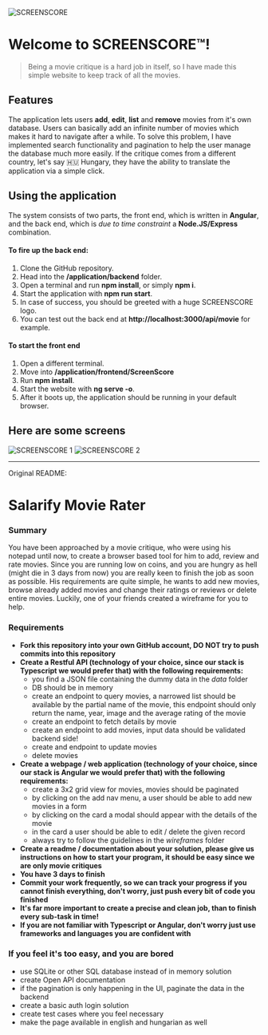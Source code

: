 ![SCREENSCORE](https://i.imgur.com/06Dhh2R.png)

# Welcome to SCREENSCORE™!

> Being a movie critique is a hard job in itself, so I have made this simple website to keep track of all the movies.

## Features
The application lets users **add**, **edit**, **list** and **remove** movies from it's own database. Users can basically add an infinite number of movies which makes it hard to navigate after a while. To solve this problem, I have implemented search functionality and pagination to help the user manage the database much more easily. If the critique comes from a different country, let's say 🇭🇺 Hungary, they have the ability to translate the application via a simple click.

## Using the application
The system consists of two parts, the front end, which is written in **Angular**, and the back end, which is *due to time constraint* a **Node.JS/Express** combination.

#### To fire up the back end:
 1. Clone the GitHub repository.
 2. Head into the **/application/backend** folder.
 3. Open a terminal and run **npm install**, or simply **npm i**.
 4. Start the application with **npm run start**.
 5. In case of success, you should be greeted with a huge SCREENSCORE logo.
 6. You can test out the back end at **http://localhost:3000/api/movie** for example.

#### To start the front end

 1. Open a different terminal.
 2. Move into **/application/frontend/ScreenScore**
 3. Run **npm install**.
 4. Start the website with **ng serve -o**.
 5. After it boots up, the application should be running in your default browser.

## Here are some screens

![SCREENSCORE 1](https://i.imgur.com/2LqgbE6.png)
![SCREENSCORE 2](https://i.imgur.com/vO7icZi.png)

-----

Original README:

# Salarify Movie Rater

### Summary

You have been approached by a movie critique, who were using his notepad until now, to create a browser based tool for him to add,
review and rate movies. Since you are running low on coins, and you are hungry as hell (might die in 3 days from now) you are really keen to finish
the job as soon as possible. His requirements are quite simple, he wants to add new movies, browse already added movies and change their ratings or reviews or delete entire movies.
Luckily, one of your friends created a wireframe for you to help.

### Requirements

- __Fork this repository into your own GitHub account, DO NOT try to push commits into this repository__
- __Create a Restful API (technology of your choice, since our stack is Typescript we would prefer that) with the following requirements:__
  - you find a JSON file containing the dummy data in the _data_ folder
  - DB should be in memory
  - create an endpoint to query movies, a narrowed list should be available by the partial name of the movie, this endpoint should only return the name, year, image and the average rating of the movie
  - create an endpoint to fetch details by movie
  - create an endpoint to add movies, input data should be validated backend side!
  - create and endpoint to update movies
  - delete movies
- __Create a webpage / web application (technology of your choice, since our stack is Angular we would prefer that) with the following requirements:__
  - create a 3x2 grid view for movies, movies should be paginated
  - by clicking on the add nav menu, a user should be able to add new movies in a form
  - by clicking on the card a modal should appear with the details of the movie
  - in the card a user should be able to edit / delete the given record
  - always try to follow the guidelines in the _wireframes_ folder
- __Create a readme / documentation about your solution, please give us instructions on how to start your program, it should be easy since we are only movie critiques__
- __You have 3 days to finish__
- __Commit your work frequently, so we can track your progress if you cannot finish everything, don't worry, just push every bit of code you finished__
- __It's far more important to create a precise and clean job, than to finish every sub-task in time!__
- __If you are not familiar with Typescript or Angular, don't worry just use frameworks and languages you are confident with__

### If you feel it's too easy, and you are bored

- use SQLite or other SQL database instead of in memory solution
- create Open API documentation
- if the pagination is only happening in the UI, paginate the data in the backend
- create a basic auth login solution
- create test cases where you feel necessary
- make the page available in english and hungarian as well
